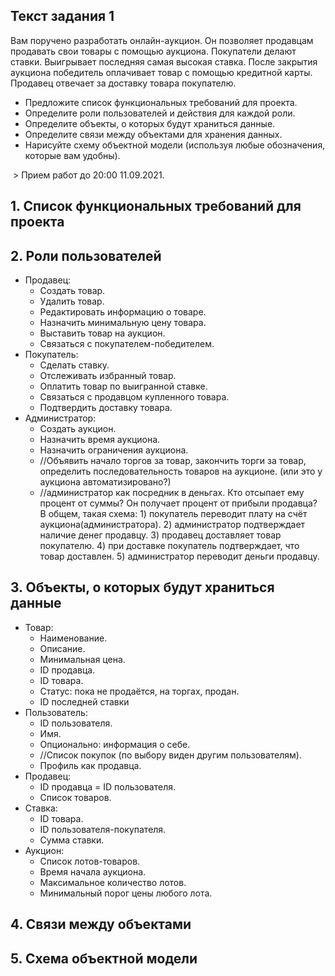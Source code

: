 ## Текст задания 1

Вам поручено разработать онлайн-аукцион. Он позволяет продавцам продавать свои товары с помощью аукциона. Покупатели делают ставки. Выигрывает последняя самая высокая ставка. После закрытия аукциона победитель оплачивает товар с помощью кредитной карты. Продавец отвечает за доставку товара покупателю.

* Предложите список функциональных требований для проекта.
* Определите роли пользователей и действия для каждой роли.
* Определите объекты, о которых будут храниться данные.
* Определите связи между объектами для хранения данных.
* Нарисуйте схему объектной модели (используя любые обозначения, которые вам удобны).

 > Прием работ до 20:00 11.09.2021. 

## 1. Список функциональных требований для проекта

## 2. Роли пользователей

* Продавец:
  * Создать товар.
  * Удалить товар.
  * Редактировать информацию о товаре.
  * Назначить минимальную цену товара.
  * Выставить товар на аукцион.
  * Связаться с покупателем-победителем.
* Покупатель:
  * Сделать ставку.
  * Отслеживать избранный товар.
  * Оплатить товар по выигранной ставке.
  * Связаться с продавцом купленного товара.
  * Подтвердить доставку товара.
* Администратор:
  * Создать аукцион.
  * Назначить время аукциона.
  * Назначить ограничения аукциона.
  * //Объявить начало торгов за товар, закончить торги за товар, определить последовательность товаров на аукционе. (или это у аукциона автоматизировано?)
  * //администратор как посредник в деньгах. Кто отсыпает ему процент от суммы? Он получает процент от прибыли продавца? В общем, такая схема: 1) покупатель переводит плату на счёт аукциона(администратора). 2) администратор подтверждает наличие денег продавцу. 3) продавец доставляет товар покупателю. 4) при доставке покупатель подтверждает, что товар доставлен. 5) администратор переводит деньги продавцу. 

## 3. Объекты, о которых будут храниться данные

* Товар:
  * Наименование.
  * Описание.
  * Минимальная цена.
  * ID продавца.
  * ID товара.
  * Статус: пока не продаётся, на торгах, продан.
  * ID последней ставки 
* Пользователь:
  * ID пользователя.
  * Имя.
  * Опционально: информация о себе.
  * //Список покупок (по выбору виден другим пользователям).
  * Профиль как продавца.
* Продавец:
  * ID продавца = ID пользователя.
  * Список товаров.
* Ставка:
  * ID товара.
  * ID пользователя-покупателя.
  * Сумма ставки.
* Аукцион:
  * Список лотов-товаров.
  * Время начала аукциона.
  * Максимальное количество лотов.
  * Минимальный порог цены любого лота.

## 4. Связи между объектами

## 5. Схема объектной модели

